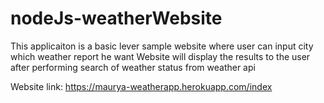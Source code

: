 # nodeJs-weatherWebsite
This applicaiton is a basic lever sample website where user can input city which weather report he want
Website will display the results to the user after performing search of weather status from weather api

Website link: https://maurya-weatherapp.herokuapp.com/index
